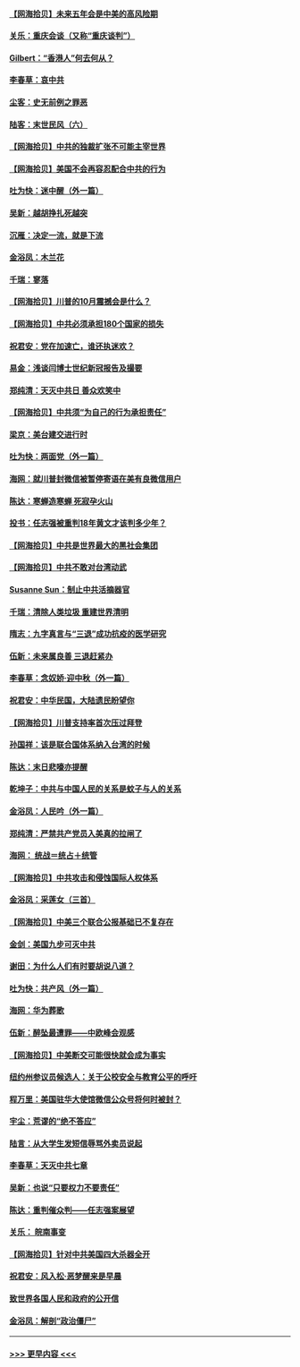 #### [【网海拾贝】未来五年会是中美的高风险期](../pages/nsc993/n12440760.md?t=09301402) 
#### [关乐：重庆会谈（又称“重庆谈判”）](../pages/nsc993/n12437525.md?t=09301402) 
#### [Gilbert：“香港人”何去何从？](../pages/nsc993/n12435894.md?t=09301402) 
#### [李春草：哀中共](../pages/nsc993/n12435874.md?t=09301402) 
#### [尘客：史无前例之罪恶](../pages/nsc993/n12435762.md?t=09301402) 
#### [陆客：末世民风（六）](../pages/nsc993/n12435354.md?t=09301402) 
#### [【网海拾贝】中共的独裁扩张不可能主宰世界](../pages/nsc993/n12435151.md?t=09301402) 
#### [【网海拾贝】美国不会再容忍配合中共的行为](../pages/nsc993/n12433808.md?t=09301402) 
#### [吐为快：迷中醒（外一篇）](../pages/nsc993/n12433585.md?t=09301402) 
#### [吴新：越胡挣扎死越突](../pages/nsc993/n12433562.md?t=09301402) 
#### [沉雁：决定一流，就是下流](../pages/nsc993/n12432128.md?t=09301402) 
#### [金浴凤：木兰花](../pages/nsc993/n12432124.md?t=09301402) 
#### [千瑞：寥落](../pages/nsc993/n12432071.md?t=09301402) 
#### [【网海拾贝】川普的10月震撼会是什么？](../pages/nsc993/n12431624.md?t=09301402) 
#### [【网海拾贝】中共必须承担180个国家的损失](../pages/nsc993/n12428893.md?t=09301402) 
#### [祝君安：党在加速亡，谁还执迷欢？](../pages/nsc993/n12428652.md?t=09301402) 
#### [易金：浅谈闫博士世纪新冠报告及撮要](../pages/nsc993/n12426822.md?t=09301402) 
#### [郑纯清：天灭中共日 善众欢笑中](../pages/nsc993/n12426784.md?t=09301402) 
#### [【网海拾贝】中共须“为自己的行为承担责任”](../pages/nsc993/n12426067.md?t=09301402) 
#### [梁京：美台建交进行时](../pages/nsc993/n12424066.md?t=09301402) 
#### [吐为快：两面党（外一篇）](../pages/nsc993/n12424043.md?t=09301402) 
#### [海网：就川普封微信被暂停寄语在美有良微信用户](../pages/nsc993/n12424021.md?t=09301402) 
#### [陈达：寒蝉造寒蝉 死寂孕火山](../pages/nsc993/n12423958.md?t=09301402) 
#### [投书：任志强被重判18年黄文才该判多少年？](../pages/nsc993/n12423672.md?t=09301402) 
#### [【网海拾贝】中共是世界最大的黑社会集团](../pages/nsc993/n12423543.md?t=09301402) 
#### [【网海拾贝】中共不敢对台湾动武](../pages/nsc993/n12421418.md?t=09301402) 
#### [Susanne Sun：制止中共活摘器官](../pages/nsc993/n12419654.md?t=09301402) 
#### [千瑞：清除人类垃圾 重建世界清明](../pages/nsc993/n12419414.md?t=09301402) 
#### [隋志：九字真言与“三退”成功抗疫的医学研究](../pages/nsc993/n12419248.md?t=09301402) 
#### [伍新：未来属良善 三退赶紧办](../pages/nsc993/n12418496.md?t=09301402) 
#### [李春草：念奴娇·迎中秋（外一篇）](../pages/nsc993/n12418465.md?t=09301402) 
#### [祝君安：中华民国，大陆遗民盼望你](../pages/nsc993/n12418089.md?t=09301402) 
#### [【网海拾贝】川普支持率首次压过拜登](../pages/nsc993/n12418050.md?t=09301402) 
#### [孙国祥：该是联合国体系纳入台湾的时候](../pages/nsc993/n12417369.md?t=09301402) 
#### [陈达：末日悲嚎亦提醒](../pages/nsc993/n12416736.md?t=09301402) 
#### [乾坤子：中共与中国人民的关系是蚊子与人的关系](../pages/nsc993/n12416632.md?t=09301402) 
#### [金浴凤：人民吟（外一篇）](../pages/nsc993/n12416567.md?t=09301402) 
#### [郑纯清：严禁共产党员入美真的拉闸了](../pages/nsc993/n12416550.md?t=09301402) 
#### [海网： 统战＝统占＋统管](../pages/nsc993/n12416404.md?t=09301402) 
#### [【网海拾贝】中共攻击和侵蚀国际人权体系](../pages/nsc993/n12416250.md?t=09301402) 
#### [金浴凤：采莲女（三首）](../pages/nsc993/n12415517.md?t=09301402) 
#### [【网海拾贝】中美三个联合公报基础已不复存在](../pages/nsc993/n12415054.md?t=09301402) 
#### [金剑：美国九步可灭中共](../pages/nsc993/n12413183.md?t=09301402) 
#### [谢田：为什么人们有时要胡说八道？](../pages/nsc993/n12411861.md?t=09301402) 
#### [吐为快：共产风（外一篇）](../pages/nsc993/n12411761.md?t=09301402) 
#### [海网：华为葬歌](../pages/nsc993/n12410381.md?t=09301402) 
#### [伍新：醉坠最遭罪——中欧峰会观感](../pages/nsc993/n12410364.md?t=09301402) 
#### [【网海拾贝】中美断交可能很快就会成为事实](../pages/nsc993/n12409495.md?t=09301402) 
#### [纽约州参议员候选人：关于公校安全与教育公平的呼吁](../pages/nsc993/n12409228.md?t=09301402) 
#### [程万里：美国驻华大使馆微信公众号将何时被封？](../pages/nsc993/n12407397.md?t=09301402) 
#### [宇尘：荒谬的“绝不答应”](../pages/nsc993/n12407360.md?t=09301402) 
#### [陆言：从大学生发短信辱骂外卖员说起](../pages/nsc993/n12407285.md?t=09301402) 
#### [李春草：天灭中共七章](../pages/nsc993/n12406988.md?t=09301402) 
#### [吴新：也说“只要权力不要责任”](../pages/nsc993/n12406966.md?t=09301402) 
#### [陈达：重判催众判——任志强案展望](../pages/nsc993/n12404540.md?t=09301402) 
#### [关乐： 皖南事变](../pages/nsc993/n12404288.md?t=09301402) 
#### [【网海拾贝】针对中共美国四大杀器全开](../pages/nsc993/n12404172.md?t=09301402) 
#### [祝君安：风入松‧恶梦醒来是早晨](../pages/nsc993/n12401953.md?t=09301402) 
#### [致世界各国人民和政府的公开信](../pages/nsc993/n12401824.md?t=09301402) 
#### [金浴凤：解剖“政治僵尸”](../pages/nsc993/n12401808.md?t=09301402) 

----
#### [ >>> 更早内容 <<< ](../indexes/nsc993-earlier.md)
